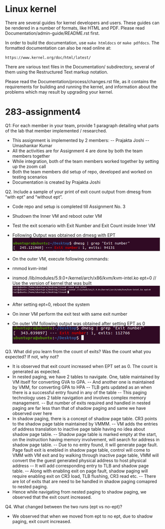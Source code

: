 Linux kernel
============

There are several guides for kernel developers and users. These guides can
be rendered in a number of formats, like HTML and PDF. Please read
Documentation/admin-guide/README.rst first.

In order to build the documentation, use ``make htmldocs`` or
``make pdfdocs``.  The formatted documentation can also be read online at:

    https://www.kernel.org/doc/html/latest/

There are various text files in the Documentation/ subdirectory,
several of them using the Restructured Text markup notation.

Please read the Documentation/process/changes.rst file, as it contains the
requirements for building and running the kernel, and information about
the problems which may result by upgrading your kernel.


# 283-assignment4
Q1: For each member in your team, provide 1 paragraph detailing what parts of the lab that member
implemented / researched.

- This assignment is implemented by 2 members:
  -- Prajakta Joshi
  -- Umashankar Kumar
- All the activities are for Assignment 4 are done by both the team members together
- While integration, both of the team members worked together by setting up the zoom call
- Both the team members did setup of repo, developed and worked on testing scenarios
- Documentation is created by Prajakta Joshi

Q2. Include a sample of your print of exit count output from dmesg from “with ept” and “without ept”.
- Code repo and setup is completed till Assignment No. 3
- Shudown the Inner VM and reboot outer VM
- Test the exit scenario with Exit Number and Exit Count inside Inner VM
- Following Output was obtained on dmesg with EPT
![Picture7](https://raw.githubusercontent.com/prajaktajoshi2390/linux/master/screenshots/Picture7.png)

- On the outer VM, execute following commands:
- rmmod kvm-intel
- insmod /lib/modules/5.9.0+/kernel/arch/x86/kvm/kvm-intel.ko ept=0 // Use the version of kernel that was built
![Picture8](https://raw.githubusercontent.com/prajaktajoshi2390/linux/master/screenshots/Picture8.png)

- After setting ept=0, reboot the system
- On inner VM perform the exit test with same exit number
- On outer VM following output was obtained after setting EPT as 0
![Picture9](https://raw.githubusercontent.com/prajaktajoshi2390/linux/master/screenshots/Picture9.png)

Q3. What did you learn from the count of exits? Was the count what you expected? If not, why not?
- It is observed that exit count increased when EPT set as 0. The count is generated as expected.
- In nested paging, we have 2 tables to navigate. One, table maintained by VM itself for converting GVA to GPA.
  -- And another one is maintained by VMM, for converting GPA to HPA
  -- TLB gets updated as an when there is a successful entry found in any of the table
  -- This paging technology uses 2 table navigation and involves complex memory management. 
  -- But number of exits required and handled in nested paging are far less than that of shadow paging and same we have observed over here
- In shadow paging, there is a concept of shadow page table. CR3 points to the shadow page table maintained by VMMM.
  -- VM adds the entries of address translation to inactive page table having no idea about shadow page table.
  -- Shadow page table is marked empty at the start, on the instruction having memory involvement, will search for address in shadow page table.
  -- Due to no entry found, it will generate page fault. Page fault exit is enebled in shadow page table, control will come to VMM with VM exit and by walking through inactive page table, VMM will convert the the guest generated physical address to host physical address
  -- It will add corresponding entry to TLB and shadow page table.
  -- Along with enabling exit on page fault, shadow paging will require enabling exit on CR3 load, TLB flushing, CR3 read etc.
  -- There are lot of exits that are need to be handled in shadow paging comapred to nested paging.
- Hence while navigating from nested paging to shadow paging, we observed that the exit count increased.

Q4. What changed between the two runs (ept vs no-ept)?
- We observed that when we moved from ept to no ept, due to shadow paging, exit count increased.

